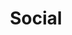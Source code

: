 ---
category: [Social] #Category ID.
hue: var(--c-themeHueGreen) #Category hue. See note [1].
title: Social #Category title.
description: Social Media
---